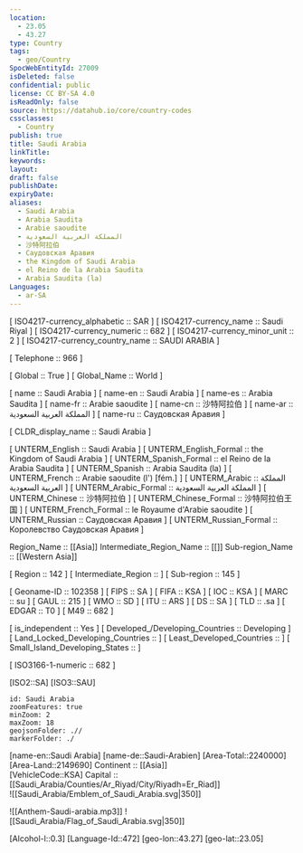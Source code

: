 ```yaml
---
location:
  - 23.05
  - 43.27
type: Country
tags:
  - geo/Country
SpocWebEntityId: 27009
isDeleted: false
confidential: public
license: CC BY-SA 4.0
isReadOnly: false
source: https://datahub.io/core/country-codes
cssclasses:
  - Country
publish: true
title: Saudi Arabia
linkTitle:
keywords:
layout:
draft: false
publishDate:
expiryDate:
aliases:
  - Saudi Arabia
  - Arabia Saudita
  - Arabie saoudite
  - المملكة العربية السعودية
  - 沙特阿拉伯
  - Саудовская Аравия
  - the Kingdom of Saudi Arabia
  - el Reino de la Arabia Saudita
  - Arabia Saudita (la)
Languages:
  - ar-SA
---
```



[	ISO4217-currency_alphabetic	 :: SAR ] 
[	ISO4217-currency_name	 :: Saudi Riyal ] 
[	ISO4217-currency_numeric	 :: 682 ] 
[	ISO4217-currency_minor_unit	 :: 2 ] 
[	ISO4217-currency_country_name	 :: SAUDI ARABIA ] 

[	Telephone	 :: 966 ] 

[	Global	 :: True ] 
[	Global_Name	 :: World ] 

[	name	 :: Saudi Arabia ] 
[	name-en	 :: Saudi Arabia ] 
[	name-es	 :: Arabia Saudita ] 
[	name-fr	 :: Arabie saoudite ] 
[	name-cn	 :: 沙特阿拉伯 ] 
[	name-ar	 :: المملكة العربية السعودية ] 
[	name-ru	 :: Саудовская Аравия ] 

[	CLDR_display_name	 :: Saudi Arabia ] 

[	UNTERM_English	 :: Saudi Arabia ] 
[	UNTERM_English_Formal	 :: the Kingdom of Saudi Arabia ] 
[	UNTERM_Spanish_Formal	 :: el Reino de la Arabia Saudita ] 
[	UNTERM_Spanish	 :: Arabia Saudita (la) ] 
[	UNTERM_French	 :: Arabie saoudite (l') [fém.] ] 
[	UNTERM_Arabic	 :: المملكة العربية السعودية ] 
[	UNTERM_Arabic_Formal	 :: المملكة العربية السعودية ] 
[	UNTERM_Chinese	 :: 沙特阿拉伯 ] 
[	UNTERM_Chinese_Formal	 :: 沙特阿拉伯王国 ] 
[	UNTERM_French_Formal	 :: le Royaume d'Arabie saoudite ] 
[	UNTERM_Russian	 :: Саудовская Аравия ] 
[	UNTERM_Russian_Formal	 :: Королевство Саудовская Аравия ] 

Region_Name ::  [[Asia]] 
Intermediate_Region_Name ::  [[]] 
Sub-region_Name ::  [[Western Asia]] 

[	Region	 :: 142 ] 
[	Intermediate_Region	 ::  ] 
[	Sub-region	 :: 145 ] 

[	Geoname-ID	 :: 102358 ] 
[	FIPS	 :: SA ] 
[	FIFA	 :: KSA ] 
[	IOC	 :: KSA ] 
[	MARC	 :: su ] 
[	GAUL	 :: 215 ] 
[	WMO	 :: SD ] 
[	ITU	 :: ARS ] 
[	DS	 :: SA ] 
[	TLD	 :: .sa ] 
[	EDGAR	 :: T0 ] 
[	M49	 :: 682 ] 

[	is_independent	 :: Yes ] 
[	Developed_/Developing_Countries	 :: Developing ] 
[	Land_Locked_Developing_Countries	 ::  ] 
[	Least_Developed_Countries	 ::  ] 
[	Small_Island_Developing_States	 ::  ] 

[	ISO3166-1-numeric	 :: 682 ] 



[ISO2::SA] 
[ISO3::SAU] 
```leaflet
id: Saudi Arabia
zoomFeatures: true 
minZoom: 2 
maxZoom: 18
geojsonFolder: .// 
markerFolder: ./
```

[name-en::Saudi Arabia] 
[name-de::Saudi-Arabien] 
[Area-Total::2240000] 
[Area-Land::2149690] 
Continent :: [[Asia]]  
[VehicleCode::KSA] 
Capital :: [[Saudi_Arabia/Counties/Ar_Riyad/City/Riyadh=Er_Riad]]  
![[Saudi_Arabia/Emblem_of_Saudi_Arabia.svg|350]]  

![[Anthem-Saudi-arabia.mp3]] 
![[Saudi_Arabia/Flag_of_Saudi_Arabia.svg|350]]  

[Alcohol-l::0.3] 
[Language-Id::472] 
[geo-lon::43.27] 
[geo-lat::23.05] 




